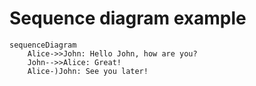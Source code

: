 # Sequence diagram example


```mermaid
sequenceDiagram
    Alice->>John: Hello John, how are you?
    John-->>Alice: Great!
    Alice-)John: See you later!
```